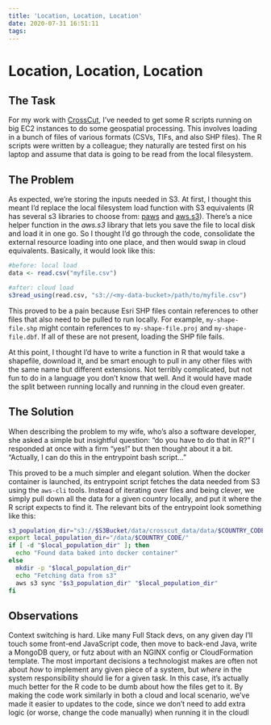 ```yaml
---
title: 'Location, Location, Location'
date: 2020-07-31 16:51:11
tags:
---
```


# Location, Location, Location

## The Task
For my work with [CrossCut](https://crosscut.io), I’ve needed to get some R scripts running on big EC2 instances to do some geospatial processing. This involves loading in a bunch of files of various formats (CSVs, TIFs, and also SHP files).  The R scripts were written by a colleague; they naturally are tested first on his laptop and assume that data is going to be read from the local filesystem.

## The Problem
As expected, we’re storing the inputs needed in S3. At first, I thought this meant I’d replace the local filesystem load function with S3 equivalents (R has several s3 libraries to choose from: [paws](https://github.com/paws-r/paws) and [aws.s3](https://github.com/cloudyr/aws.s3/tree/master/R)). There’s a nice helper function in the *aws.s3* library that lets you save the file to local disk and load it in one go. So I thought I’d go through the code, consolidate the external resource loading into one place, and then would swap in cloud equivalents. Basically, it would look like this:

```r
#before: local load
data <- read.csv("myfile.csv")

#after: cloud load
s3read_using(read.csv, "s3://<my-data-bucket>/path/to/myfile.csv")

```


This proved to be a pain because Esri SHP files contain references to other files that also need to be pulled to run locally. For example, `my-shape-file.shp` might contain references to `my-shape-file.proj` and `my-shape-file.dbf`.  If all of these are not present, loading the SHP file fails.
 
At this point, I thought I’d have to write a function in R that would take a shapefile, download it, and be smart enough to pull in any other files with the same name but different extensions. Not terribly complicated, but not fun to do in a language you don’t know that well. And it would have made the split between running locally and running in the cloud even greater.

## The Solution
When describing the problem to my wife, who’s also a software developer, she asked a simple but insightful question: “do you have to do that in R?” I responded at once with a firm “yes!” but then thought about it a bit. “Actually, I can do this in the entrypoint bash script…” 

This proved to be a much simpler and elegant solution. When the docker container is launched, its entrypoint script fetches the data needed from S3 using the `aws-cli` tools. Instead of iterating over files and being clever, we simply pull down all the data for a given country locally, and put it where the R script expects to find it. The relevant bits of the entrypoint look something like this:

```bash
s3_population_dir="s3://$S3Bucket/data/crosscut_data/data/$COUNTRY_CODE/"
export local_population_dir="/data/$COUNTRY_CODE/"
if [ -d "$local_population_dir" ]; then
  echo "Found data baked into docker container"
else
  mkdir -p "$local_population_dir"
  echo "Fetching data from s3"
  aws s3 sync "$s3_population_dir" "$local_population_dir" 
fi
```

## Observations

Context switching is hard. Like many Full Stack devs, on any given day I’ll touch some front-end JavaScript code, then move to back-end Java, write a MongoDB query, or futz about with an NGINX config or CloudFormation template. The most important decisions a technologist makes are often not about *how* to implement any given piece of a system, but *where* in the system responsibility should lie for a given task. In this case, it’s actually much better for the R code to be dumb about how the files get to it. By making the code work similarly in both a cloud and local scenario, we’ve made it easier to updates to the code, since we don’t need to add extra logic (or worse, change the code manually) when running it in the cloudl

